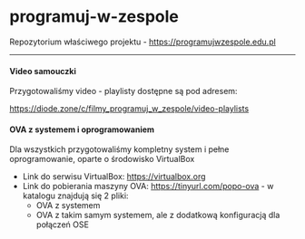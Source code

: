 # programuj-w-zespole
Repozytorium właściwego projektu - https://programujwzespole.edu.pl

---

#### Video samouczki
Przygotowaliśmy video - playlisty dostępne są pod adresem: 

https://diode.zone/c/filmy_programuj_w_zespole/video-playlists

#### OVA z systemem i oprogramowaniem
Dla wszystkich przygotowaliśmy kompletny system i pełne oprogramowanie, oparte o środowisko VirtualBox
* Link do serwisu VirtualBox: https://virtualbox.org
* Link do pobierania maszyny OVA: https://tinyurl.com/popo-ova - w katalogu znajdują się 2 pliki:
   * OVA z systemem
   * OVA z takim samym systemem, ale z dodatkową konfiguracją dla połączeń OSE

